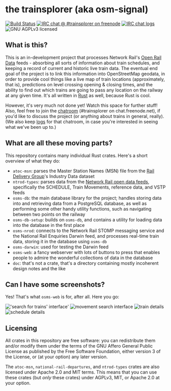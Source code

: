 the trainsplorer (aka osm-signal)
=================================

[![Build Status](https://travis-ci.org/eeeeeta/osm-signal.svg?branch=master)](https://travis-ci.org/eeeeeta/osm-signal)
[![IRC chat @ #trainsplorer on freenode](https://img.shields.io/badge/irc-%23trainsplorer%20on%20freenode-blue.svg)](https://kiwiirc.com/client/chat.freenode.net/#trainsplorer)
[![IRC chat logs](https://img.shields.io/badge/irc%20logs-on%20logbot-orange.svg)](https://freenode.logbot.info/trainsplorer/20190220)
![GNU AGPLv3 licensed](https://www.gnu.org/graphics/agplv3-155x51.png)

## What is this?

This is an in-development project that processes Network Rail's [Open Rail Data](https://wiki.openraildata.com/index.php/Main_Page)
feeds - absorbing all sorts of information about train schedules, and keeping a record of current and historic live train data.
The eventual end goal of the project is to link this information into OpenStreetMap geodata, in order to provide cool things like
a live map of train locations (approximately, that is), predictions on level crossing opening & closing times, and the ability
to find out which trains are going to pass any location on the railway at any given time. It's all written in
[Rust](https://www.rust-lang.org/en-US/) as well, because Rust is cool.

However, it's very much not done yet! Watch this space for further stuff! Also, feel free to join the [chatroom](https://kiwiirc.com/client/chat.freenode.net/#trainsplorer)
(#trainsplorer on chat.freenode.net), if you'd like to discuss the project (or anything about trains in general, really).
(We also keep [logs](https://freenode.logbot.info/trainsplorer) for that chatroom, in case you're interested in seeing what we've been up to.)

## What are all these moving parts?

This repository contains many individual Rust crates. Here's a short overview of what they do:

- `atoc-msn`: parses the Master Station Names (MSN) file from the [Rail Delivery Group](http://data.atoc.org)'s Industry Data dataset
- `ntrod-types`: parses data from the [Network Rail open data feeds](https://wiki.openraildata.com/index.php/About_the_Network_Rail_feeds),
  specifically the SCHEDULE, Train Movements, reference data, and VSTP feeds
- `osms-db`: the main database library for the project; handles storing data into and retrieving data from a PostgreSQL database, as
  well as performing some other handy utility functions, such as navigating between two points on the railway
- `osms-db-setup`: builds on `osms-db`, and contains a utility for loading data into the database in the first place
- `osms-nrod`: connects to the Network Rail STOMP messaging service and the National Rail Enquiries Darwin feed, and processes real-time train data, storing it in the database
  using `osms-db`
- `osms-darwin`: used for testing the Darwin feed
- `osms-web`: a fancy webserver with lots of buttons to press that enables people to admire the wonderful collections of data in the
  database
- `doc`: that's not a crate, that's a directory containing mostly incoherent design notes and the like

## Can I have some screenshots?

Yes! That's what `osms-web` is for, after all. Here you go:

!['search for trains' interface'](https://i.imgur.com/TKPlSq9.png)
![movement search interface](https://i.imgur.com/2c92BfZ.png)
![train details](https://i.imgur.com/gOe4wjF.png)
![schedule details](https://i.imgur.com/uf4uPmE.png)

## Licensing

All crates in this repository are free software: you can redistribute them and/or modify
them under the terms of the GNU Affero General Public License as published by
the Free Software Foundation, either version 3 of the License, or
(at your option) any later version.

The `atoc-msn`, `national-rail-departures`, and `ntrod-types` crates are also
licensed under Apache 2.0 and MIT terms. This means that you can
use these crates (but *only* these crates) under AGPLv3, MIT, or Apache 2.0
at your option.
